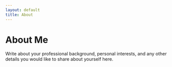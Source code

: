 ```yaml
---
layout: default
title: About
---
```


# About Me

Write about your professional background, personal interests, and any other details you would like to share about yourself here.
